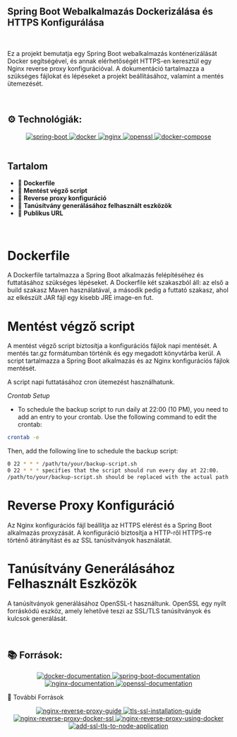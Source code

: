 ## Spring Boot Webalkalmazás Dockerizálása és HTTPS Konfigurálása

<br />

Ez a projekt bemutatja egy Spring Boot webalkalmazás konténerizálását Docker segítségével, és annak elérhetőségét HTTPS-en keresztül egy Nginx reverse proxy konfigurációval. A dokumentáció tartalmazza a szükséges fájlokat és lépéseket a projekt beállításához, valamint a mentés ütemezését.

<br />

## <a name="tech-stack">⚙️ Technológiák: </a>
<div align="center"> <a href="https://spring.io/projects/spring-boot" target="_blank"> <img src="https://img.shields.io/badge/-Spring_Boot-black?style=for-the-badge&logoColor=white&logo=springboot&color=6DB33F" alt="spring-boot" /> </a> <a href="https://www.docker.com/" target="_blank"> <img src="https://img.shields.io/badge/-Docker-black?style=for-the-badge&logoColor=white&logo=docker&color=2496ED" alt="docker" /> </a> <a href="https://www.nginx.com/" target="_blank"> <img src="https://img.shields.io/badge/-Nginx-black?style=for-the-badge&logoColor=white&logo=nginx&color=009639" alt="nginx" /> </a> <a href="https://www.openssl.org/" target="_blank"> <img src="https://img.shields.io/badge/-OpenSSL-black?style=for-the-badge&logoColor=white&logo=openssl&color=F4B931" alt="openssl" /> </a> <a href="https://docs.docker.com/compose/" target="_blank"> <img src="https://img.shields.io/badge/-Docker_Compose-black?style=for-the-badge&logoColor=white&logo=docker&color=black" alt="docker-compose" /> </a> </div>

<br />

## Tartalom
- 🌟 **Dockerfile**
- 🌟 **Mentést végző script**
- 🌟 **Reverse proxy konfiguráció**
- 🌟 **Tanúsítvány generálásához felhasznált eszközök**
- 🌟 **Publikus URL**

<br />

# Dockerfile
A Dockerfile tartalmazza a Spring Boot alkalmazás felépítéséhez és futtatásához szükséges lépéseket. A Dockerfile két szakaszból áll: az első a build szakasz Maven használatával, a második pedig a futtató szakasz, ahol az elkészült JAR fájl egy kisebb JRE image-en fut.

# Mentést végző script
A mentést végző script biztosítja a konfigurációs fájlok napi mentését. A mentés tar.gz formátumban történik és egy megadott könyvtárba kerül. A script tartalmazza a Spring Boot alkalmazás és az Nginx konfigurációs fájlok mentését.

A script napi futtatásához cron ütemezést használhatunk.

*Crontab Setup*

- To schedule the backup script to run daily at 22:00 (10 PM), you need to add an entry to your crontab. Use the following command to edit the crontab:

```bash
crontab -e
```

Then, add the following line to schedule the backup script:

```bash
0 22 * * * /path/to/your/backup-script.sh
0 22 * * * specifies that the script should run every day at 22:00.
/path/to/your/backup-script.sh should be replaced with the actual path to your backup script.
```

# Reverse Proxy Konfiguráció
Az Nginx konfigurációs fájl beállítja az HTTPS elérést és a Spring Boot alkalmazás proxyzását. A konfiguráció biztosítja a HTTP-ről HTTPS-re történő átirányítást és az SSL tanúsítványok használatát.

# Tanúsítvány Generálásához Felhasznált Eszközök
A tanúsítványok generálásához OpenSSL-t használtunk. OpenSSL egy nyílt forráskódú eszköz, amely lehetővé teszi az SSL/TLS tanúsítványok és kulcsok generálását.

<br />

## <a name="tech-docs">📚 Források: </a>
<div align="center"> <a href="https://docs.docker.com/" target="_blank"> <img src="https://img.shields.io/badge/-Docker_Documentation-black?style=for-the-badge&logoColor=white&logo=docker&color=2496ED" alt="docker-documentation" /> </a> <a href="https://spring.io/projects/spring-boot" target="_blank"> <img src="https://img.shields.io/badge/-Spring_Boot_Documentation-black?style=for-the-badge&logoColor=white&logo=springboot&color=6DB33F" alt="spring-boot-documentation" /> </a> <a href="https://nginx.org/en/docs/" target="_blank"> <img src="https://img.shields.io/badge/-Nginx_Documentation-black?style=for-the-badge&logoColor=white&logo=nginx&color=009639" alt="nginx-documentation" /> </a> <a href="https://www.openssl.org/docs/" target="_blank"> <img src="https://img.shields.io/badge/-OpenSSL_Documentation-black?style=for-the-badge&logoColor=white&logo=openssl&color=F4B931" alt="openssl-documentation" /> </a> </div>

<a name="additional-resources">📘 További Források</a>
<div align="center"> <a href="https://dev.to/ritwikmath/nginx-reverse-proxy-in-localhost-and-docker-a-comprehensive-setup-guide-3d1o" target="_blank"> <img src="https://img.shields.io/badge/-Nginx_Reverse_Proxy_Guide-black?style=for-the-badge&logoColor=white&logo=nginx&color=009639" alt="nginx-reverse-proxy-guide" /> </a> <a href="https://macdonaldchika.medium.com/how-to-install-tls-ssl-on-docker-nginx-container-with-lets-encrypt-5bd3bad1fd48" target="_blank"> <img src="https://img.shields.io/badge/-TLS_SSL_Installation_Guide-black?style=for-the-badge&logoColor=white&logo=nginx&color=009639" alt="tls-ssl-installation-guide" /> </a> <a href="https://blog.devops.dev/how-to-make-the-nginx-revers-proxy-as-a-container-on-docker-and-get-the-ssl-tls-certificate-from-86a1e4fdc549" target="_blank"> <img src="https://img.shields.io/badge/-Nginx_Reverse_Proxy_Docker_SSL-black?style=for-the-badge&logoColor=white&logo=nginx&color=009639" alt="nginx-reverse-proxy-docker-ssl" /> </a> <a href="https://diptochakrabarty.medium.com/nginx-reverse-proxy-using-docker-8c3d0f00b27b" target="_blank"> <img src="https://img.shields.io/badge/-Nginx_Reverse_Proxy_Using_Docker-black?style=for-the-badge&logoColor=white&logo=nginx&color=009639" alt="nginx-reverse-proxy-using-docker" /> </a> <a href="https://medium.com/@prasadbeligalage/add-ssl-tls-https-to-node-application-server-with-nginx-reverse-proxy-on-ubuntu-22-04-ddd714276c3f" target="_blank"> <img src="https://img.shields.io/badge/-Add_SSL_TLS_to_Node_Application-black?style=for-the-badge&logoColor=white&logo=nginx&color=009639" alt="add-ssl-tls-to-node-application" /> </a> </div>
